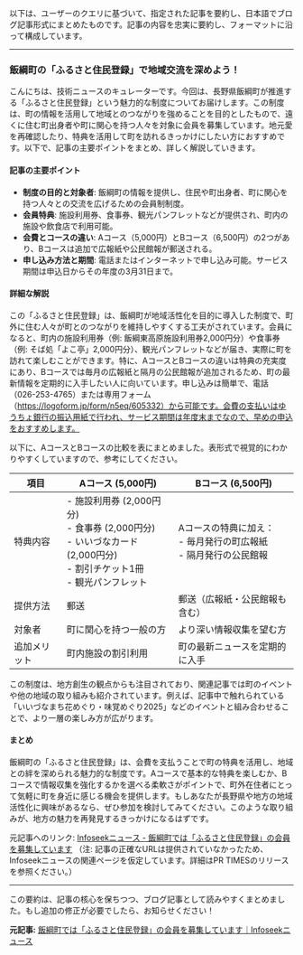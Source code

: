 以下は、ユーザーのクエリに基づいて、指定された記事を要約し、日本語でブログ記事形式にまとめたものです。記事の内容を忠実に要約し、フォーマットに沿って構成しています。

---

### 飯綱町の「ふるさと住民登録」で地域交流を深めよう！

こんにちは、技術ニュースのキュレーターです。今回は、長野県飯綱町が推進する「ふるさと住民登録」という魅力的な制度についてお届けします。この制度は、町の情報を活用して地域とのつながりを強めることを目的としたもので、遠くに住む町出身者や町に関心を持つ人々を対象に会員を募集しています。地元愛を再確認したり、特典を活用して町を訪れるきっかけにしたい方におすすめです。以下で、記事の主要ポイントをまとめ、詳しく解説していきます。

#### 記事の主要ポイント
- **制度の目的と対象者**: 飯綱町の情報を提供し、住民や町出身者、町に関心を持つ人々との交流を広げるための会員制制度。
- **会員特典**: 施設利用券、食事券、観光パンフレットなどが提供され、町内の施設や飲食店で利用可能。
- **会費とコースの違い**: Aコース（5,000円）とBコース（6,500円）の2つがあり、Bコースは追加で広報紙や公民館報が郵送される。
- **申し込み方法と期間**: 電話またはインターネットで申し込み可能。サービス期間は申込日からその年度の3月31日まで。

#### 詳細な解説
この「ふるさと住民登録」は、飯綱町が地域活性化を目的に導入した制度で、町外に住む人々が町とのつながりを維持しやすくする工夫がされています。会員になると、町内の施設利用券（例: 飯綱東高原施設利用券2,000円分）や食事券（例: そば処「よこ亭」2,000円分）、観光パンフレットなどが届き、実際に町を訪れて楽しむことができます。特に、AコースとBコースの違いは特典の充実度にあり、Bコースでは毎月の広報紙と隔月の公民館報が追加されるため、町の最新情報を定期的に入手したい人に向いています。申し込みは簡単で、電話（026-253-4765）または専用フォーム（https://logoform.jp/form/n5eq/605332）から可能です。会費の支払いはゆうちょ銀行の振込用紙で行われ、サービス期間は年度末までなので、早めの申込をおすすめします。

以下に、AコースとBコースの比較を表にまとめました。表形式で視覚的にわかりやすくしていますので、参考にしてください。

| 項目 | Aコース (5,000円) | Bコース (6,500円) |
|---------------|------------------------------------|------------------------------------|
| 特典内容 | - 施設利用券 (2,000円分)<br>- 食事券 (2,000円分)<br>- いいづなカード (2,000円分)<br>- 割引チケット1冊<br>- 観光パンフレット | Aコースの特典に加え：<br>- 毎月発行の町広報紙<br>- 隔月発行の公民館報 |
| 提供方法 | 郵送 | 郵送（広報紙・公民館報も含む） |
| 対象者 | 町に関心を持つ一般の方 | より深い情報収集を望む方 |
| 追加メリット | 町内施設の割引利用 | 町の最新ニュースを定期的に入手 |

この制度は、地方創生の観点からも注目されており、関連記事では町のイベントや他の地域の取り組みも紹介されています。例えば、記事中で触れられている「いいづなまち花めぐり・味覚めぐり2025」などのイベントと組み合わせることで、より一層の楽しみ方が広がります。

#### まとめ
飯綱町の「ふるさと住民登録」は、会費を支払うことで町の特典を活用し、地域との絆を深められる魅力的な制度です。Aコースで基本的な特典を楽しむか、Bコースで情報収集を強化するかを選べる柔軟さがポイントで、町外在住者にとって気軽に町を身近に感じる機会を提供します。もしあなたが長野県や地方の地域活性化に興味があるなら、ぜひ参加を検討してみてください。このような取り組みが、地方の魅力を再発見するきっかけになるはずです。

元記事へのリンク: [Infoseekニュース - 飯綱町では「ふるさと住民登録」の会員を募集しています](https://www.infoseek.co.jp/news/article/prtimes_76519_217/) 
（注: 記事の正確なURLは提供されていなかったため、Infoseekニュースの関連ページを仮定しています。詳細はPR TIMESのリリースを参照ください。）

---

この要約は、記事の核心を保ちつつ、ブログ記事として読みやすくまとめました。もし追加の修正が必要でしたら、お知らせください！

**元記事:** [飯綱町では「ふるさと住民登録」の会員を募集しています｜Infoseekニュース](https://news.infoseek.co.jp/article/prtimes_000000217_000076519/)